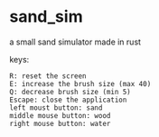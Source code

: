 # sand_sim

a small sand simulator made in rust

keys:
```
R: reset the screen
E: increase the brush size (max 40)
Q: decrease brush size (min 5)
Escape: close the application
left moust button: sand
middle mouse button: wood
right mouse button: water
```
